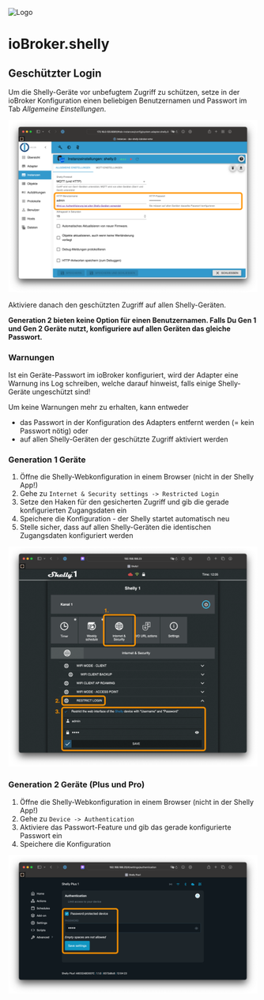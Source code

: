 ![Logo](../../admin/shelly.png)

# ioBroker.shelly

## Geschützter Login

Um die Shelly-Geräte vor unbefugtem Zugriff zu schützen, setze in der ioBroker Konfiguration einen beliebigen Benutzernamen und Passwort im Tab *Allgemeine Einstellungen*.

![iobroker_general_restrict_login](./img/iobroker_general_restrict_login.png)

Aktiviere danach den geschützten Zugriff auf allen Shelly-Geräten.

**Generation 2 bieten keine Option für einen Benutzernamen. Falls Du Gen 1 und Gen 2 Geräte nutzt, konfiguriere auf allen Geräten das gleiche Passwort.**

### Warnungen

Ist ein Geräte-Passwort im ioBroker konfiguriert, wird der Adapter eine Warnung ins Log schreiben, welche darauf hinweist, falls einige Shelly-Geräte ungeschützt sind!

Um keine Warnungen mehr zu erhalten, kann entweder

- das Passwort in der Konfiguration des Adapters entfernt werden (= kein Passwort nötig) oder
- auf allen Shelly-Geräten der geschützte Zugriff aktiviert werden

### Generation 1 Geräte

1. Öffne die Shelly-Webkonfiguration in einem Browser (nicht in der Shelly App!)
2. Gehe zu ```Internet & Security settings -> Restricted Login```
3. Setze den Haken für den gesicherten Zugriff und gib die gerade konfigurierten Zugangsdaten ein
4. Speichere die Konfiguration - der Shelly startet automatisch neu
5. Stelle sicher, dass auf allen Shelly-Geräten die identischen Zugangsdaten konfiguriert werden

![shelly gen 1](./img/shelly_restrict_login-gen1.png)

### Generation 2 Geräte (Plus und Pro)

1. Öffne die Shelly-Webkonfiguration in einem Browser (nicht in der Shelly App!)
2. Gehe zu ```Device -> Authentication```
3. Aktiviere das Passwort-Feature und gib das gerade konfigurierte Passwort ein
4. Speichere die Konfiguration

![shelly gen 2](./img/shelly_restrict_login-gen2.png)
